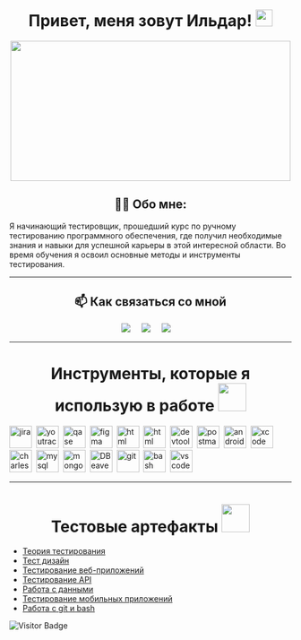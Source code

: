 <h1 align="center">
  Привет, меня зовут Ильдар!
  <img src="https://media.giphy.com/media/hvRJCLFzcasrR4ia7z/giphy.gif" width="30px"/>
  </h1>

<div align="center">
  <img src="https://media.giphy.com/media/dWesBcTLavkZuG35MI/giphy.gif" width="500" height="250"/>
</div>

<h2 align="center">👨‍💻 Обо мне: </h2>

  Я начинающий тестировщик, прошедший курс по ручному тестированию программного обеспечения, где получил необходимые знания и навыки для успешной карьеры в этой интересной области. Во время обучения я освоил основные методы и инструменты тестирования.

<hr>

<h2  align="center">📫 Как связаться со мной</h2>
<p align="center">
  <a target="_blank"href="https://www.linkedin.com/in/ildar-rizvanov-a929a3107/"><img src="https://img.shields.io/badge/linkedin-%230077B5.svg?&style=for-the-badge&logo=linkedin&logoColor=white" /></a>&nbsp;&nbsp;&nbsp;&nbsp;
  <a target="_blank"href="https://t.me/RizvanovI"><img src="https://img.shields.io/badge/Telegram-2CA5E0?style=for-the-badge&logo=telegram&logoColor=white" /></a>&nbsp;&nbsp;&nbsp;&nbsp;
  <a href="mailto:rizvanovir@gmail.com"><img src="https://img.shields.io/badge/Gmail-D14836?style=for-the-badge&logo=gmail&logoColor=white" /></a>&nbsp;&nbsp;&nbsp;&nbsp;
</p>

<hr>

<h1 align="center">
  Инструменты, которые я использую в работе
  <img src="https://img.icons8.com/?size=100&id=20544&format=png&color=000000" width="50px"/>
  </h1>

<div>
  <img src="https://cdn.jsdelivr.net/gh/devicons/devicon/icons/jira/jira-original.svg" title="jira" alt="jira" width="40" height="40"/>&nbsp
  <img src="https://upload.wikimedia.org/wikipedia/commons/thumb/8/8d/YouTrack_Icon.svg/1024px-YouTrack_Icon.svg.png?20200803082248" title="youtrack" alt="youtrack" width="40" height="40"/>&nbsp
  <img src="https://luna1.co/eb0187.png" title="qase" alt="qase" width="40" height="40"/>&nbsp
  <img src="https://cdn.jsdelivr.net/gh/devicons/devicon/icons/figma/figma-original.svg" title="figma" alt="figma" width="40" height="40"/>&nbsp
  <img src="https://img.icons8.com/?size=100&id=21278&format=png&color=000000" title="css" alt="html
  " width="40" height="40"/>&nbsp
  <img src="https://img.icons8.com/?size=100&id=20909&format=png&color=000000" title="html" alt="html
  " width="40" height="40"/>&nbsp
  <img src="https://d33wubrfki0l68.cloudfront.net/38b5c953a4667366685d55db55d057c86db1fc54/a0fdc/static/acae6b24d940347661ca901ea07f47c1/chrome-dev-logo-icon.png" title="devtools" alt="devtools" width="40" height="40"/>&nbsp
  <img src="https://seeklogo.com/images/P/postman-logo-0087CA0D15-seeklogo.com.png" title="postman" alt="postman" width="40" height="40"/>&nbsp
  <img src="https://cdn.jsdelivr.net/gh/devicons/devicon/icons/androidstudio/androidstudio-original.svg" title="android-studio" alt="android-studio" width="40" height="40"/>&nbsp
  <img src="https://cdn.jsdelivr.net/gh/devicons/devicon/icons/xcode/xcode-original.svg" title="xcode" alt="xcode" width="40" height="40"/>&nbsp
  <img src="https://cdn.icon-icons.com/icons2/3053/PNG/512/charles_proxy_macos_bigsur_icon_190302.png" title="charles-proxy" alt="charles-proxy" width="40" height="40"/>&nbsp
  <img src="https://cdn.jsdelivr.net/gh/devicons/devicon/icons/mysql/mysql-original.svg" title="mysql" alt="mysql" width="40" height="40"/>&nbsp
  <img src="https://cdn.jsdelivr.net/gh/devicons/devicon/icons/mongodb/mongodb-original.svg" title="mongodb" alt="mongodb" width="40" height="40"/>&nbsp
  <img src="https://upload.wikimedia.org/wikipedia/commons/thumb/b/b5/DBeaver_logo.svg/640px-DBeaver_logo.svg.png" title="DBeaver" alt="DBeaver" width="40" height="40"/>&nbsp
   <img src="https://cdn.jsdelivr.net/gh/devicons/devicon/icons/git/git-original.svg" title="git" alt="git" width="40" height="40"/>&nbsp
  <img src="https://upload.wikimedia.org/wikipedia/commons/thumb/4/4b/Bash_Logo_Colored.svg/1024px-Bash_Logo_Colored.svg.png?20180723054350" title="bash" alt="bash" width="40" height="40"/>&nbsp
  <img src="https://cdn.jsdelivr.net/gh/devicons/devicon/icons/vscode/vscode-original.svg" title="vscode" alt="vscode" width="40" height="40"/>&nbsp
</div>

---
<h1 align="center">
  Тестовые артефакты
  <img src="https://img.icons8.com/?size=100&id=sokGGJe0rIX1&format=png&color=000000" width="50px"/>
  </h1>

<p>
 <ul>
  <li>  <a href="https://github.com/RizvanovI/theory">Теория тестирования</a>  </li>
<li>  <a href="https://github.com/RizvanovI/design">Тест дизайн</a>  </li>
<li>  <a href="https://github.com/RizvanovI/Web"> Тестирование веб-приложений </a>   </li>
<li> <a href="https://github.com/RizvanovI/api">Тестирование API</a>   </li>
<li>  <a href="https://github.com/RizvanovI/database?tab=readme-ov-file">Работа с данными</a>  </li>
<li>  <a href="https://github.com/RizvanovI/mobile"> Тестирование мобильных приложений</a>   </li>
<li> <a href="https://github.com/RizvanovI/git_bash">Работа с git и bash</a>  </li>
</ul>
</p>

<!-- ### 💻 Пройденные курсы:

| Курсы                                                           | Дата              |
| ----------------------------------------------------------------| :---------------: |
| netology.ru/Старт в программировании                            | 02/2022 - 03/2022 |

--- -->

![Visitor Badge](https://visitor-badge.laobi.icu/badge?page_id=RizvanovI)
